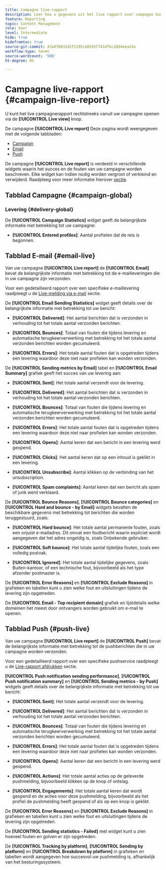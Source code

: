 ```yaml
---
title: Campagne live-rapport
description: Leer hoe u gegevens uit het live rapport over campagne kunt gebruiken
feature: Reporting
topic: Content Management
role: User
level: Intermediate
hide: true
hidefromtoc: true
source-git-commit: 43a076632d2f2195ce0293f741dfbc28d4eea24a
workflow-type: tm+mt
source-wordcount: '598'
ht-degree: 0%

---
```


# Campagne live-rapport {#campaign-live-report}

U kunt het live campagnerapport rechtstreeks vanuit uw campagne openen via de **[!UICONTROL Live view]** knop.

De campagne **[!UICONTROL Live report]** Deze pagina wordt weergegeven met de volgende tabbladen:

* [Campaign](#campaign-live)
* [Email](#email-live)
* [Push](#push-live)

De campagne **[!UICONTROL Live report]** is verdeeld in verschillende widgets waarin het succes en de fouten van uw campagne worden beschreven. Elke widget kan indien nodig worden vergroot of verkleind en verwijderd. Raadpleeg voor meer informatie hierover [sectie](../reports/live-report.md#modify-dashboard).

## Tabblad Campagne {#campaign-global}

### Levering {#delivery-global}

De **[!UICONTROL Campaign Statistics]** widget geeft de belangrijkste informatie met betrekking tot uw campagne:

* **[!UICONTROL Entered profiles]**: Aantal profielen dat de reis is begonnen.

<!--
### Experimentation tab (#experimentation-live)

From your Campaign **[!UICONTROL Live report]**, the **[!UICONTROL Experimentation]** tab details the main information relative to how each variant is performing and if there is was winner during the test.
-->
## Tabblad E-mail {#email-live}

Van uw campagne **[!UICONTROL Live report]** de **[!UICONTROL Email]** bevat de belangrijkste informatie met betrekking tot de e-mailleveringen die in uw campagne zijn verzonden.

Voor een gedetailleerd rapport over een specifieke e-maillevering raadpleegt u de [Live-melding via e-mail](../reports/email-live-report.md) sectie.

De **[!UICONTROL Email Sending Statistics]** widget geeft details over de belangrijkste informatie met betrekking tot uw bericht:

* **[!UICONTROL Delivered]**: Het aantal berichten dat is verzonden in verhouding tot het totale aantal verzonden berichten.

* **[!UICONTROL Bounces]**: Totaal van fouten die tijdens levering en automatische terugkeerverwerking met betrekking tot het totale aantal verzonden berichten worden gecumuleerd.

* **[!UICONTROL Errors]**: Het totale aantal fouten dat is opgetreden tijdens een levering waardoor deze niet naar profielen kan worden verzonden.

De **[!UICONTROL Sending metrics by Email]** tabel en **[!UICONTROL Email Summary]** grafiek geeft het succes van uw levering aan:

* **[!UICONTROL Sent]**: Het totale aantal verzendt voor de levering.

* **[!UICONTROL Delivered]**: Het aantal berichten dat is verzonden in verhouding tot het totale aantal verzonden berichten.

* **[!UICONTROL Bounces]**: Totaal van fouten die tijdens levering en automatische terugkeerverwerking met betrekking tot het totale aantal verzonden berichten worden gecumuleerd.

* **[!UICONTROL Errors]**: Het totale aantal fouten dat is opgetreden tijdens een levering waardoor deze niet naar profielen kan worden verzonden.

* **[!UICONTROL Opens]**: Aantal keren dat een bericht in een levering werd geopend.

* **[!UICONTROL Clicks]**: Het aantal keren dat op een inhoud is geklikt in een levering.

* **[!UICONTROL Unsubscribe]**: Aantal klikken op de verbinding van het unsubscription.

* **[!UICONTROL Spam complaints]**: Aantal keren dat een bericht als spam of junk werd verklaard.

De **[!UICONTROL Bounce Reasons]**, **[!UICONTROL Bounce categories]** en **[!UICONTROL Hard and bounce - by Email]** widgets bevatten de beschikbare gegevens met betrekking tot berichten die worden teruggestuurd, zoals:

* **[!UICONTROL Hard bounce]**: Het totale aantal permanente fouten, zoals een onjuist e-mailadres. Dit omvat een foutbericht waarin expliciet wordt aangegeven dat het adres ongeldig is, zoals Onbekende gebruiker.

* **[!UICONTROL Soft bounce]**: Het totale aantal tijdelijke fouten, zoals een volledig postvak.

* **[!UICONTROL Ignored]**: Het totale aantal tijdelijke gegevens, zoals Buiten-kantoor, of een technische fout, bijvoorbeeld als het type afzender postmaster is.

De **[!UICONTROL Error Reasons]** en **[!UICONTROL Exclude Reasons]** in grafieken en tabellen kunt u zien welke fout en uitsluitingen tijdens de levering zijn opgetreden.

De **[!UICONTROL Email - Top recipient domain]** grafiek en lijstdetails welke domeinen het meest door ontvangers worden gebruikt om e-mail te openen.

## Tabblad Push {#push-live}

Van uw campagne **[!UICONTROL Live report]** de **[!UICONTROL Push]** bevat de belangrijkste informatie met betrekking tot de pushberichten die in uw campagne worden verzonden.

Voor een gedetailleerd rapport over een specifieke pushservice raadpleegt u de [Live-rapport afdrukken](../reports/push-live-report.md) sectie.

**[!UICONTROL Push notification sending performance]**, **[!UICONTROL Push notification summary]** en **[!UICONTROL Sending metrics - by Push]** widgets geeft details over de belangrijkste informatie met betrekking tot uw bericht:

* **[!UICONTROL Sent]**: Het totale aantal verzendt voor de levering.

* **[!UICONTROL Delivered]**: Het aantal berichten dat is verzonden in verhouding tot het totale aantal verzonden berichten.

* **[!UICONTROL Bounces]**: Totaal van fouten die tijdens levering en automatische terugkeerverwerking met betrekking tot het totale aantal verzonden berichten worden gecumuleerd.

* **[!UICONTROL Errors]**: Het totale aantal fouten dat is opgetreden tijdens een levering waardoor deze niet naar profielen kan worden verzonden.

* **[!UICONTROL Opens]**: Aantal keren dat een bericht in een levering werd geopend.

* **[!UICONTROL Actions]**: Het totale aantal acties op de geleverde pushmelding, bijvoorbeeld klikken op de knop of ontslag.

* **[!UICONTROL Engagements]**: Het totale aantal keren dat wordt geopend en de acties voor deze pushmelding, bijvoorbeeld als het profiel de pushmelding heeft geopend of als op een knop is geklikt.

De **[!UICONTROL Error Reasons]** en **[!UICONTROL Exclude Reasons]** in grafieken en tabellen kunt u zien welke fout en uitsluitingen tijdens de levering zijn opgetreden.

De **[!UICONTROL Sending statistics - Failed]** met widget kunt u zien hoeveel fouten en golven er zijn opgetreden.

De **[!UICONTROL Tracking by platform]**, **[!UICONTROL Sending by platform]** en **[!UICONTROL Breakdown by platform]** in grafieken en tabellen wordt aangegeven hoe succesvol uw pushmelding is, afhankelijk van het besturingssysteem.

